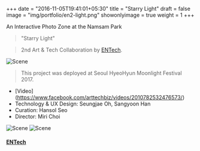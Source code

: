 +++
date = "2016-11-05T19:41:01+05:30"
title = "Starry Light"
draft = false
image = "img/portfolio/en2-light.png"
showonlyimage = true
weight = 1
+++

An Interactive Photo Zone at the Namsam Park
<!--more-->

> "Starry Light"

> 2nd Art & Tech Collaboration by [ENTech](https://www.arttech.biz/).

![Scene][1]

> This project was deployed at Seoul HyeoHyun Moonlight Festival 2017.
 
* [Video] (https://www.facebook.com/arttechbiz/videos/2010782532476573/) 
* Technology & UX Design: Seungjae Oh, Sangyoon Han
* Curation: Hansol Seo
* Director: Miri Choi


![Scene][3]
![Scene][2]

#### [ENTech](https://www.facebook.com/arttechbiz)


[1]: /img/portfolio/en2-overview.png
[2]: /img/portfolio/en2-kinect.png
[3]: /img/portfolio/en2-light.png
